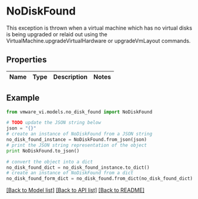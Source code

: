 # NoDiskFound

This exception is thrown when a virtual machine which has no virtual disks is being upgraded or relaid out using the VirtualMachine.upgradeVirtualHardware or upgradeVmLayout commands. 

## Properties
Name | Type | Description | Notes
------------ | ------------- | ------------- | -------------

## Example

```python
from vmware_vi.models.no_disk_found import NoDiskFound

# TODO update the JSON string below
json = "{}"
# create an instance of NoDiskFound from a JSON string
no_disk_found_instance = NoDiskFound.from_json(json)
# print the JSON string representation of the object
print NoDiskFound.to_json()

# convert the object into a dict
no_disk_found_dict = no_disk_found_instance.to_dict()
# create an instance of NoDiskFound from a dict
no_disk_found_form_dict = no_disk_found.from_dict(no_disk_found_dict)
```
[[Back to Model list]](../README.md#documentation-for-models) [[Back to API list]](../README.md#documentation-for-api-endpoints) [[Back to README]](../README.md)


